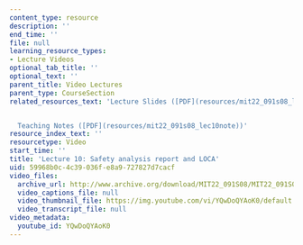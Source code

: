 ```yaml
---
content_type: resource
description: ''
end_time: ''
file: null
learning_resource_types:
- Lecture Videos
optional_tab_title: ''
optional_text: ''
parent_title: Video Lectures
parent_type: CourseSection
related_resources_text: 'Lecture Slides ([PDF](resources/mit22_091s08_lec10))#


  Teaching Notes ([PDF](resources/mit22_091s08_lec10note))'
resource_index_text: ''
resourcetype: Video
start_time: ''
title: 'Lecture 10: Safety analysis report and LOCA'
uid: 59968b0c-4c39-036f-e8a9-727827d7cacf
video_files:
  archive_url: http://www.archive.org/download/MIT22_091S08/MIT22_091S08lec10_300k.mp4
  video_captions_file: null
  video_thumbnail_file: https://img.youtube.com/vi/YQwDoQYAoK0/default.jpg
  video_transcript_file: null
video_metadata:
  youtube_id: YQwDoQYAoK0
---
```

